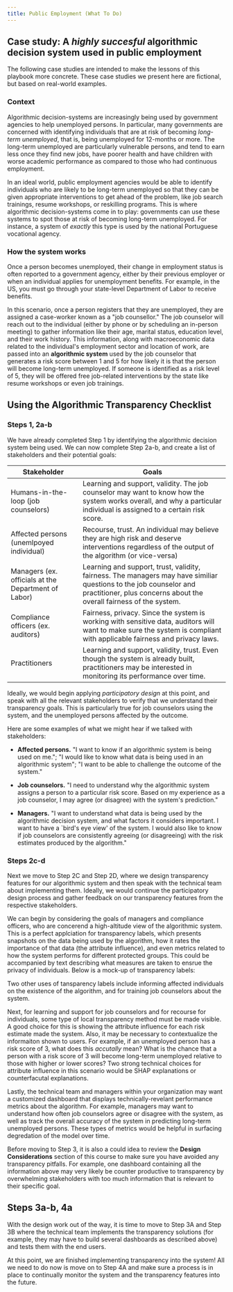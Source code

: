 ```yaml
---
title: Public Employment (What To Do)
---
```


## Case study: A _highly succesful_ algorithmic decision system used in public employment

The following case studies are intended to make the lessons of this playbook more concrete. These case studies we present here are fictional, but based on real-world examples. 

### Context

Algorithmic decision-systems are increasingly being used by government agencies to help unemployed persons. In particular, many governments are concerned with identifying individuals that are at risk of becoming _long-term unemployed_, that is, being unemployed for 12-months or more. The long-term unemployed are particularly vulnerable persons, and tend to earn less once they find new jobs, have poorer health and have children with worse academic performance as compared to those who had continuous employment.

In an ideal world, public employment agencies would be able to identify individuals who are likely to be long-term unemployed so that they can be given appropriate interventions to get ahead of the problem, like job search trainings, resume workshops, or reskilling programs. This is where algorithmic decision-systems come in to play: governments can use these systems to spot those at risk of becoming long-term unemployed. For instance, a system of _exactly_ this type is used by the national Portuguese vocational agency.

### How the system works

Once a person becomes unemployed, their change in employment status is often reported to a government agency, either by their previous employer or when an individual applies for unemployment benefits. For example, in the US, you must go through your state-level Department of Labor to receive benefits.

In this scenario, once a person registers that they are unemployed, they are assigned a case-worker known as a "job counsellor." The job counselor will reach out to the individual (either by phone or by scheduling an in-person meeting) to gather information like their age, marital status, education level, and their work history. This information, along with macroeconomic data related to the individual's employment sector and location of work, are passed into an **algorithmic system** used by the job counselor that generates a risk score between 1 and 5 for how likely it is that the person will become long-term unemployed. If someone is identified as a risk level of 5, they will be offered free job-related interventions by the state like resume workshops or even job trainings.

## Using the Algorithmic Transparency Checklist

### Steps 1, 2a-b

We have already completed Step 1 by identifying the algorithmic decision system being used. We can now complete Step 2a-b, and create a list of stakeholders and their potential goals:

| Stakeholder                                         | Goals                                                                                                                                                                                    |
|-----------------------------------------------------|------------------------------------------------------------------------------------------------------------------------------------------------------------------------------------------|
| Humans-in-the-loop (job counselors)                 | Learning and support, validity. The job counselor may want to know how the system works overall, and why a particular individual is assigned to a certain risk score.                    |
| Affected persons (unemlpoyed individual)            | Recourse, trust. An individual may believe they are high risk and deserve interventions regardless of the output of the algorithm (or vice-versa)                                        |
| Managers (ex. officials at the Department of Labor) | Learning and support, trust, validity, fairness. The managers may have similiar questions to the job counselor and practitioner, plus concerns about the overall fairness of the system. |
| Compliance officers (ex. auditors)                  | Fairness, privacy. Since the system is working with sensitive data, auditors will want to make sure the system is compliant with applicable fairness and privacy laws.                   |
| Practitioners                                       | Learning and support, validity, trust. Even though the system is already built, practitioners may be interested in monitoring its performance over time.                               |

Ideally, we would begin applying _participatory design_ at this point, and speak with all the relevant stakeholders to verify that we understand their transparency goals. This is particularly true for job counselors using the system, and the unemployed persons affected by the outcome.

Here are some examples of what we might hear if we talked with stakeholders:

- **Affected persons.** "I want to know if an algorithmic system is being used on me."; "I would like to know what data is being used in an algorithmic system"; "I want to be able to challenge the outcome of the system."

- **Job counselors.** "I need to understand why the algorithmic system assigns a person to a particular risk score. Based on my experience as a job counselor, I may agree (or disagree) with the system's prediction."

- **Managers.** "I want to understand what data is being used by the algorithmic decision system, and what factors it considers important. I want to have a `bird's eye view' of the system. I would also like to know if job counselors are consistently agreeing (or disagreeing) with the risk estimates produced by the algorithm."

### Steps 2c-d

Next we move to Step 2C and Step 2D, where we design transparency features for our algorithmic system and then speak with the technical team about implementing them. Ideally, we would continue the participatory design process and gather feedback on our transparency features from the respective stakeholders.

We can begin by considering the goals of managers and compliance officers, who are concerend a high-altitude view of the algorithmic system. This is a perfect applciation for transparency labels, which presents snapshots on the data being used by the algorithm, how it rates the importance of that data (the attribute influence), and even metrics related to how the system performs for different protected groups. This could be accompanied by text describing what measures are taken to ensrue the privacy of individuals. Below is a mock-up of transparency labels:

Two other uses of tansparency labels include informing affected individuals on the existence of the algorithm, and for training job counselors about the system.

Next, for learning and support for job counselors and for recourse for individuals, some type of local transparency method must be made visible. A good choice for this is showing the attribute influence for each risk estimate made the system. Also, it may be necessary to contextualize the informaiton shown to users. For example, if an unemployed person has a risk score of 3, what does this _accutally_ mean? What is the chance that a person with a risk score of 3 will become long-term unemployed relative to those with higher or lower scores? Two strong technical choices for attribute influence in this scenario would be SHAP explanations or counterfacutal explanations.

Lastly, the technical team and managers within your organization may want a customized dashboard that displays technically-revelant performance metrics about the algorithm. For example, managers may want to understand how often job counselors agree or disagree with the system, as well as track the overall accuracy of the system in predicting long-term unemployed persons. These types of metrics would be helpful in surfacing degredation of the model over time.

Before moving to Step 3, it is also a could idea to review the **Design Considerations** section of this course to make sure you have avoided any transparency pitfalls. For example, one dashboard containing all the information above may very likely be counter productive to transparency by overwhelming stakeholders with too much information that is relevant to their specific goal.

## Steps 3a-b, 4a

With the design work out of the way, it is time to move to Step 3A and Step 3B where the technical team implements the transparency solutions (for example, they may have to build several dashboards as described above) and tests them with the end users.

At this point, we are finished implementing transparency into the system! All we need to do now is move on to Step 4A and make sure a process is in place to continually monitor the system and the transparency features into the future.